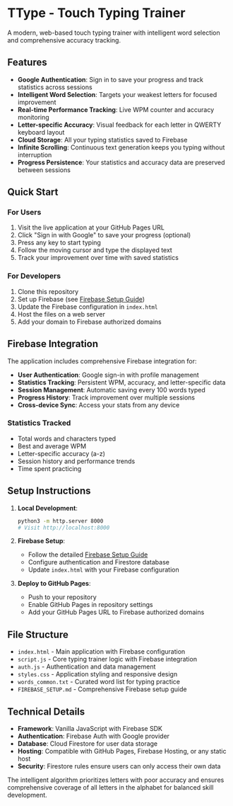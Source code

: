 # TType - Touch Typing Trainer

A modern, web-based touch typing trainer with intelligent word selection and comprehensive accuracy tracking.

## Features

- **Google Authentication**: Sign in to save your progress and track statistics across sessions
- **Intelligent Word Selection**: Targets your weakest letters for focused improvement
- **Real-time Performance Tracking**: Live WPM counter and accuracy monitoring
- **Letter-specific Accuracy**: Visual feedback for each letter in QWERTY keyboard layout
- **Cloud Storage**: All your typing statistics saved to Firebase
- **Infinite Scrolling**: Continuous text generation keeps you typing without interruption
- **Progress Persistence**: Your statistics and accuracy data are preserved between sessions

## Quick Start

### For Users
1. Visit the live application at your GitHub Pages URL
2. Click "Sign in with Google" to save your progress (optional)
3. Press any key to start typing
4. Follow the moving cursor and type the displayed text
5. Track your improvement over time with saved statistics

### For Developers
1. Clone this repository
2. Set up Firebase (see [Firebase Setup Guide](FIREBASE_SETUP.md))
3. Update the Firebase configuration in `index.html`
4. Host the files on a web server
5. Add your domain to Firebase authorized domains

## Firebase Integration

The application includes comprehensive Firebase integration for:
- **User Authentication**: Google sign-in with profile management
- **Statistics Tracking**: Persistent WPM, accuracy, and letter-specific data
- **Session Management**: Automatic saving every 100 words typed
- **Progress History**: Track improvement over multiple sessions
- **Cross-device Sync**: Access your stats from any device

### Statistics Tracked
- Total words and characters typed
- Best and average WPM
- Letter-specific accuracy (a-z)
- Session history and performance trends
- Time spent practicing

## Setup Instructions

1. **Local Development**:
   ```bash
   python3 -m http.server 8000
   # Visit http://localhost:8000
   ```

2. **Firebase Setup**:
   - Follow the detailed [Firebase Setup Guide](FIREBASE_SETUP.md)
   - Configure authentication and Firestore database
   - Update `index.html` with your Firebase configuration

3. **Deploy to GitHub Pages**:
   - Push to your repository
   - Enable GitHub Pages in repository settings
   - Add your GitHub Pages URL to Firebase authorized domains

## File Structure

- `index.html` - Main application with Firebase configuration
- `script.js` - Core typing trainer logic with Firebase integration
- `auth.js` - Authentication and data management
- `styles.css` - Application styling and responsive design
- `words_common.txt` - Curated word list for typing practice
- `FIREBASE_SETUP.md` - Comprehensive Firebase setup guide

## Technical Details

- **Framework**: Vanilla JavaScript with Firebase SDK
- **Authentication**: Firebase Auth with Google provider
- **Database**: Cloud Firestore for user data storage
- **Hosting**: Compatible with GitHub Pages, Firebase Hosting, or any static host
- **Security**: Firestore rules ensure users can only access their own data

The intelligent algorithm prioritizes letters with poor accuracy and ensures comprehensive coverage of all letters in the alphabet for balanced skill development. 